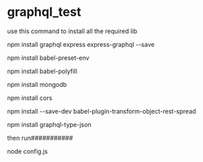 # graphql_test
use this command to install all the required lib

npm install graphql express express-graphql --save

npm install babel-preset-env


npm install babel-polyfill


npm install mongodb


npm install cors

npm install --save-dev babel-plugin-transform-object-rest-spread


npm install graphql-type-json


then run###########
 
 node config.js
